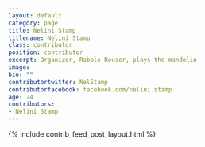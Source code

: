 ```yaml
---
layout: default
category: page
title: Nelini Stamp
titlename: Nelini Stamp
class: contributor
position: contributor
excerpt: Organizer, Rabble Rouser, plays the mandolin
image: 
bio: ""
contributortwitter: NelStamp
contributorfacebook: facebook.com/nelini.stamp
age: 24
contributors:
- Nelini Stamp
---
```

{% include contrib_feed_post_layout.html %}
